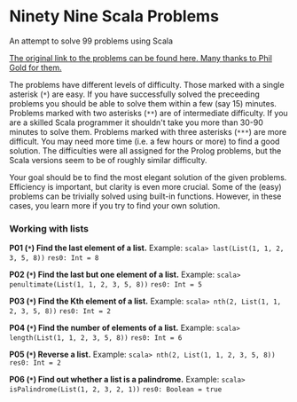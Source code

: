 # Ninety Nine Scala Problems
An attempt to solve 99 problems using Scala

[The original link to the problems can be found here. Many thanks to Phil Gold for them.](http://aperiodic.net/phil/scala/s-99/)

The problems have different levels of difficulty. Those marked with a single asterisk (`*`) are easy. If you have successfully solved the
preceeding problems you should be able to solve them within a few (say 15) minutes. Problems marked with two asterisks (`**`) are of intermediate difficulty.
If you are a skilled Scala programmer it shouldn't take you more than 30-90 minutes to solve them. Problems marked with three asterisks (`***`) are more difficult.
You may need more time (i.e. a few hours or more) to find a good solution. The difficulties were all assigned for the Prolog problems, but the Scala versions seem
to be of roughly similar difficulty.

Your goal should be to find the most elegant solution of the given problems. Efficiency is important, but clarity is even more crucial. Some of the (easy) problems
can be trivially solved using built-in functions. However, in these cases, you learn more if you try to find your own solution.

### Working with lists

**P01 (`*`) Find the last element of a list.**
Example:
```scala> last(List(1, 1, 2, 3, 5, 8))```
```res0: Int = 8```

**P02 (`*`) Find the last but one element of a list.**
Example:
```scala> penultimate(List(1, 1, 2, 3, 5, 8))```
```res0: Int = 5```

**P03 (`*`) Find the Kth element of a list.**
Example:
```scala> nth(2, List(1, 1, 2, 3, 5, 8))```
```res0: Int = 2```

**P04 (`*`) Find the number of elements of a list.**
Example:
```scala> length(List(1, 1, 2, 3, 5, 8))```
```res0: Int = 6```

**P05 (`*`) Reverse a list.**
Example:
```scala> nth(2, List(1, 1, 2, 3, 5, 8))```
```res0: Int = 2```

**P06 (`*`) Find out whether a list is a palindrome.**
Example:
```scala> isPalindrome(List(1, 2, 3, 2, 1))```
```res0: Boolean = true```